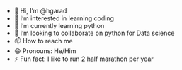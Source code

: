 - 👋 Hi, I’m @hgarad
- 👀 I’m interested in learning coding
- 🌱 I’m currently learning python
- 💞️ I’m looking to collaborate on python for Data science
- 📫 How to reach me 
- 😄 Pronouns: He/Him
- ⚡ Fun fact: I like to run 2 half marathon per year

<!---
hgarad/hgarad is a ✨ special ✨ repository because its `README.md` (this file) appears on your GitHub profile.
You can click the Preview link to take a look at your changes.
--->
